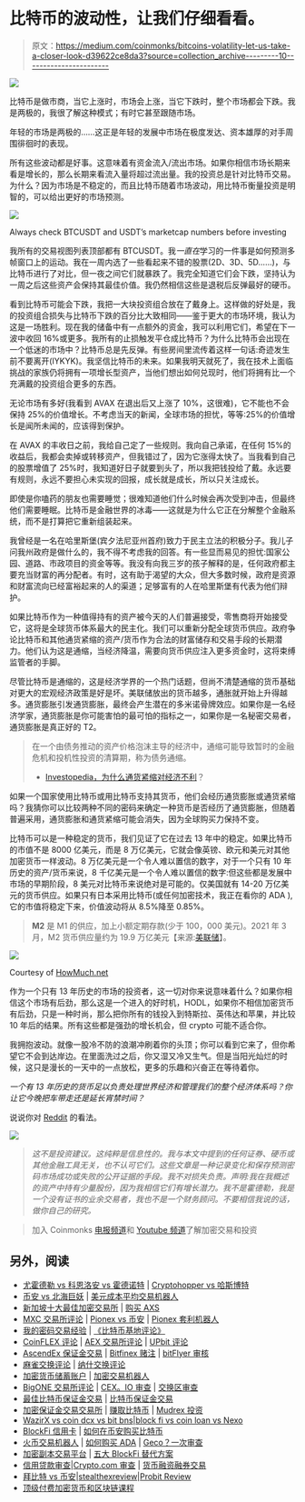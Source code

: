 # 比特币的波动性，让我们仔细看看。

> 原文：<https://medium.com/coinmonks/bitcoins-volatility-let-us-take-a-closer-look-d39622ce8da3?source=collection_archive---------10----------------------->

![](img/7da03f870d2f574ab0a6747d99a0db4d.png)

比特币是做市商，当它上涨时，市场会上涨，当它下跌时，整个市场都会下跌。我是两极的，我很了解这种模式；有时它甚至跟随市场。

年轻的市场是两极的……这正是年轻的发展中市场在极度发达、资本雄厚的对手周围徘徊时的表现。

所有这些波动都是好事。这意味着有资金流入/流出市场。如果你相信市场长期来看是增长的，那么长期来看流入量将超过流出量。我的投资总是针对比特币交易。为什么？因为市场是不稳定的，而且比特币随着市场波动，用比特币衡量投资是明智的，可以给出更好的市场预测。

![](img/37879f45eb9a8082a633b9938e74d050.png)

Always check BTCUSDT and USDT’s marketcap numbers before investing

我所有的交易视图列表顶部都有 BTCUSDT。我*一直在*学习的一件事是如何预测多帧窗口上的运动。我在一周内选了一些看起来不错的股票(2D、3D、5D……)，与比特币进行了对比，但一夜之间它们就暴跌了。我完全知道它们会下跌，坚持认为一周之后这些资产会保持其最佳价值。我仍然相信这些是退税后反弹最好的硬币。

看到比特币可能会下跌，我把一大块投资组合放在了戴身上。这样做的好处是，我的投资组合损失与比特币下跌的百分比大致相同——鉴于更大的市场环境，我认为这是一场胜利。现在我的储备中有一点额外的资金，我可以利用它们，希望在下一波中收回 16%或更多。我所有的止损触发平仓成比特币？为什么比特币会出现在一个低迷的市场中？比特币总是先反弹。有些房间里流传着这样一句话:奇迹发生前不要离开(IYKYK)。我坚信比特币的未来。如果我明天就死了，我在技术上面临挑战的家族仍将拥有一项增长型资产，当他们想出如何兑现时，他们将拥有比一个充满戴的投资组合更多的东西。

无论市场有多好(我看到 AVAX 在退出后又上涨了 10%，这很难)，它不能也不会保持 25%的价值增长。不考虑当天的新闻，全球市场的担忧，等等:25%的价值增长是闻所未闻的，应该得到保护。

在 AVAX 的丰收日之前，我给自己定了一些规则。我向自己承诺，在任何 15%的收益后，我都会卖掉或转移资产，但我错过了，因为它涨得太快了。当我看到自己的股票增值了 25%时，我知道好日子就要到头了，所以我把钱投给了戴。永远要有规则，永远不要担心未实现的回报，成长就是成长，所以只关注成长。

即使是你嗑药的朋友也需要睡觉；很难知道他们什么时候会再次受到冲击，但最终他们需要睡眠。比特币是金融世界的冰毒——这就是为什么它正在分解整个金融系统，而不是打算把它重新组装起来。

我曾经是一名在哈里斯堡(宾夕法尼亚州首府)致力于民主立法的积极分子。我儿子问我州政府是做什么的，我不得不考虑我的回答。有一些显而易见的担忧:国家公园、道路、市政项目的资金等等。我没有向我三岁的孩子解释的是，任何政府都主要充当财富的再分配者。有时，这有助于渴望的大众，但大多数时候，政府是资源和财富流向已经富裕起来的人的渠道；足够富有的人在哈里斯堡有代表为他们辩护。

如果比特币作为一种值得持有的资产被今天的人们普遍接受，零售商将开始接受它，这将是全球货币体系最大的民主化。我们可以重新分配全球货币供应。政府争论比特币和其他通货紧缩的资产/货币作为合法的财富储存和交易手段的长期潜力。他们认为这是通缩，当经济降温，需要向货币供应注入更多资金时，这将束缚监管者的手脚。

尽管比特币是通缩的，这是经济学界的一个热门话题，但尚不清楚通缩的货币基础对更大的宏观经济政策是好是坏。美联储放出的货币越多，通胀就开始上升得越多。通货膨胀引发通货膨胀，最终会产生潜在的多米诺骨牌效应。如果你是一名经济学家，通货膨胀是你可能害怕的最可怕的指标之一，如果你是一名秘密交易者，通货膨胀是真正好的 T2。

> 在一个由债务推动的资产价格泡沫主导的经济中，通缩可能导致暂时的金融危机和投机性投资的清算期，称为债务通缩。
> - [Investopedia，为什么通货紧缩对经济不利](https://www.investopedia.com/articles/personal-finance/030915/why-deflation-bad-economy.asp)？

如果一个国家使用比特币或用比特币支持其货币，他们会经历通货膨胀或通货紧缩吗？我猜你可以比较两种不同的密码来确定一种货币是否经历了通货膨胀，但随着普遍采用，通货膨胀和通货紧缩可能会消失，因为全球购买力保持不变。

比特币可以是一种稳定的货币，我们见证了它在过去 13 年中的稳定。如果比特币的市值不是 8000 亿美元，而是 8 万亿美元，它就会像英镑、欧元和美元对其他加密货币一样波动。8 万亿美元是一个令人难以置信的数字，对于一个只有 10 年历史的资产/货币来说，8 千亿美元是一个令人难以置信的数字:但这些都是发展中市场的早期阶段，8 美元对比特币来说绝对是可能的。仅美国就有 14-20 万亿美元的货币供应。如果只有日本采用比特币(或任何加密技术，我正在看你的 ADA ),它的市值将稳定下来，价值波动将从 8.5%降至 0.85%。

> **M2** 是 M1 的供应，加上小额定期存款(少于 100，000 美元)。2021 年 3 月，M2 货币供应量约为 19.9 万亿美元【来源:[美联储](https://www.federalreserve.gov/releases/h6/current/default.htm)】。

![](img/2e07805fc46b68227f2d18c9d7dc3005.png)

Courtesy of [HowMuch.net](https://howmuch.net/articles/broad-money-world-2019)

作为一个只有 13 年历史的市场的投资者，这一切对你来说意味着什么？如果你相信这个市场有后劲，那么这是一个进入的好时机，HODL，如果你不相信加密货币有后劲，只是一种时尚，那么把你所有的钱投入到特斯拉、英伟达和苹果，并比较 10 年后的结果。所有这些都是强劲的增长机会，但 crypto 可能不适合你。

我拥抱波动。就像一股冷不防的浪潮冲刷着你的头顶；你可以看到它来了，但你希望它不会到达岸边。在里面洗过之后，你又湿又冷又生气。但是当阳光灿烂的时候，这只是漫长的一天中的一点放松，更多的乐趣和兴奋正在等待着你。

*一个有 13 年历史的货币足以负责处理世界经济和管理我们的整个经济体系吗？你让它今晚把车带走还是延长宵禁时间？*

说说你对 [Reddit](https://www.reddit.com/user/_civilizedRatty) 的看法。

![](img/972b5b452526ea3ad4823e2cc880a487.png)

> *这不是投资建议。这纯粹是信息性的。我与本文中提到的任何证券、硬币或其他金融工具无关，也不认可它们。这些文章是一种记录变化和保存预测密码市场成功或失败的公开证据的手段。我不对损失负责。声明:我在我概述的资产中持有少量股份，因为我相信它们有增长潜力。我不是霍德勒，我是一个没有证书的业余交易者，我也不是一个财务顾问。不要相信我说的话，做你自己的研究。*

> 加入 Coinmonks [电报频道](https://t.me/coincodecap)和 [Youtube 频道](https://www.youtube.com/c/coinmonks/videos)了解加密交易和投资

## 另外，阅读

*   [尤霍德勒 vs 科恩洛安 vs 霍德诺特](/coinmonks/youhodler-vs-coinloan-vs-hodlnaut-b1050acde55a) | [Cryptohopper vs 哈斯博特](https://blog.coincodecap.com/cryptohopper-vs-haasbot)
*   [币安 vs 北海巨妖](https://blog.coincodecap.com/binance-vs-kraken) | [美元成本平均交易机器人](https://blog.coincodecap.com/pionex-dca-bot)
*   [新加坡十大最佳加密交易所](https://blog.coincodecap.com/crypto-exchange-in-singapore) | [购买 AXS](https://blog.coincodecap.com/buy-axs-token)
*   [MXC 交易所评论](/coinmonks/mxc-exchange-review-3af0ec1cba8c) | [Pionex vs 币安](https://blog.coincodecap.com/pionex-vs-binance) | [Pionex 套利机器人](https://blog.coincodecap.com/pionex-arbitrage-bot)
*   [我的密码交易经验](/coinmonks/my-experience-with-crypto-copy-trading-d6feb2ce3ac5) | [《比特币基地评论》](/coinmonks/coinbase-review-6ef4e0f56064)
*   [CoinFLEX 评论](https://blog.coincodecap.com/coinflex-review) | [AEX 交易所评论](https://blog.coincodecap.com/aex-exchange-review) | [UPbit 评论](https://blog.coincodecap.com/upbit-review)
*   [AscendEx 保证金交易](https://blog.coincodecap.com/ascendex-margin-trading) | [Bitfinex 赌注](https://blog.coincodecap.com/bitfinex-staking) | [bitFlyer 审核](https://blog.coincodecap.com/bitflyer-review)
*   [麻雀交换评论](https://blog.coincodecap.com/sparrow-exchange-review) | [纳什交换评论](https://blog.coincodecap.com/nash-exchange-review)
*   [加密货币储蓄账户](/coinmonks/cryptocurrency-savings-accounts-be3bc0feffbf) | [加密交易机器人](https://blog.coincodecap.com/best-crypto-trading-bots)
*   [BigONE 交易所评论](/coinmonks/bigone-exchange-review-64705d85a1d4) | [CEX。IO 审查](https://blog.coincodecap.com/cex-io-review) | [交换区审查](/coinmonks/swapzone-review-crypto-exchange-data-aggregator-e0ad78e55ed7)
*   [最佳比特币保证金交易](/coinmonks/bitcoin-margin-trading-exchange-bcbfcbf7b8e3) | [比特币保证金交易](https://blog.coincodecap.com/bityard-margin-trading)
*   [加密保证金交易交易所](/coinmonks/crypto-margin-trading-exchanges-428b1f7ad108) | [赚取比特币](/coinmonks/earn-bitcoin-6e8bd3c592d9) | [Mudrex 投资](https://blog.coincodecap.com/mudrex-invest-review-the-best-way-to-invest-in-crypto)
*   [WazirX vs coin dcx vs bit bns](/coinmonks/wazirx-vs-coindcx-vs-bitbns-149f4f19a2f1)|[block fi vs coin loan vs Nexo](/coinmonks/blockfi-vs-coinloan-vs-nexo-cb624635230d)
*   [BlockFi 信用卡](https://blog.coincodecap.com/blockfi-credit-card) | [如何在币安购买比特币](https://blog.coincodecap.com/buy-bitcoin-binance)
*   [火币交易机器人](https://blog.coincodecap.com/huobi-trading-bot) | [如何购买 ADA](https://blog.coincodecap.com/buy-ada-cardano) | [Geco？一次审查](https://blog.coincodecap.com/geco-one-review)
*   [加密副本交易平台](/coinmonks/top-10-crypto-copy-trading-platforms-for-beginners-d0c37c7d698c) | [五大 BlockFi 替代方案](https://blog.coincodecap.com/blockfi-alternatives)
*   [信用贷款审查](https://blog.coincodecap.com/coinloan-review)|[Crypto.com 审查](/coinmonks/crypto-com-review-f143dca1f74c) | [货币融资融券交易](/coinmonks/huobi-margin-trading-b3b06cdc1519)
*   [拜比特 vs 币安](https://blog.coincodecap.com/bybit-binance-moonxbt)|[stealthexreview](/coinmonks/stealthex-review-396c67309988)|[Probit Review](https://blog.coincodecap.com/probit-review)
*   [顶级付费加密货币和区块链课程](https://blog.coincodecap.com/blockchain-courses)